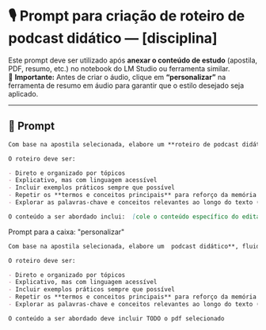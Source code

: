 
# 🎙️ Prompt para criação de roteiro de podcast didático — [disciplina]

Este prompt deve ser utilizado após **anexar o conteúdo de estudo** (apostila, PDF, resumo, etc.) no notebook do LM Studio ou ferramenta similar.  
📌 **Importante:** Antes de criar o áudio, clique em **“personalizar”** na ferramenta de resumo em áudio para garantir que o estilo desejado seja aplicado.

---

## 🧾 Prompt
```markdown
Com base na apostila selecionada, elabore um **roteiro de podcast didático**, fluido e com linguagem simples, que facilite a memorização dos conteúdos de **[disciplina]** voltados para concursos públicos.

O roteiro deve ser:

- Direto e organizado por tópicos
- Explicativo, mas com linguagem acessível
- Incluir exemplos práticos sempre que possível
- Repetir os **termos e conceitos principais** para reforço da memória
- Explorar as palavras-chave e conceitos relevantes ao longo do texto (mesmo que explicados de forma simplificada)

O conteúdo a ser abordado inclui:  [cole o conteúdo específico do edital que tem no pdf selecionado]
```

Prompt para a caixa: "personalizar"
```markdown
Com base na apostila selecionada, elabore um  podcast didático**, fluido e com linguagem simples, que facilite a memorização dos conteúdos de [disciplina]

O roteiro deve ser:

- Direto e organizado por tópicos
- Explicativo, mas com linguagem acessível
- Incluir exemplos práticos sempre que possível
- Repetir os **termos e conceitos principais** para reforço da memória
- Explorar as palavras-chave e conceitos relevantes ao longo do texto (mesmo que explicados de forma simplificada)

O conteúdo a ser abordado deve incluir TODO o pdf selecionado
 

```
